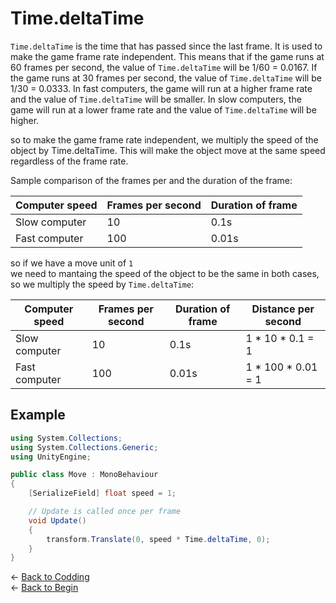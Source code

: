 # Time.deltaTime

`Time.deltaTime` is the time that has passed since the last frame. It is used to make the game frame rate independent. This means that if the game runs at 60 frames per second, the value of `Time.deltaTime` will be 1/60 = 0.0167. If the game runs at 30 frames per second, the value of `Time.deltaTime` will be 1/30 = 0.0333.
In fast computers, the game will run at a higher frame rate and the value of `Time.deltaTime` will be smaller. In slow computers, the game will run at a lower frame rate and the value of `Time.deltaTime` will be higher.

so to make the game frame rate independent, we multiply the speed of the object by Time.deltaTime. This will make the object move at the same speed regardless of the frame rate.

Sample comparison of the frames per and the duration of the frame:


|Computer speed | Frames per second | Duration of frame |
| --- | --- | --- |
| Slow computer | 10 | 0.1s |
| Fast computer | 100 | 0.01s |


so if we have a move unit of `1` \
we need to mantaing the speed of the object to be the same in both cases, so we multiply the speed by `Time.deltaTime`:

|Computer speed | Frames per second | Duration of frame | Distance per second |
| --- | --- | --- | --- |
| Slow computer | 10 | 0.1s | 1 * 10 * 0.1 = 1 |
| Fast computer | 100 | 0.01s | 1 * 100 * 0.01 = 1 |


## Example

```csharp
using System.Collections;
using System.Collections.Generic;
using UnityEngine;

public class Move : MonoBehaviour
{
    [SerializeField] float speed = 1;

    // Update is called once per frame
    void Update()
    {
        transform.Translate(0, speed * Time.deltaTime, 0);
    }
}
```

&larr; [Back to Codding](./Coding_unity.md)\
&larr; [Back to Begin](./readme.md)